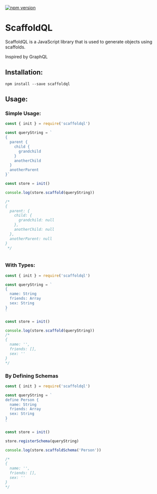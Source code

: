 [![npm version](https://badge.fury.io/js/scaffoldql.svg)](https://badge.fury.io/js/scaffoldql)
# ScaffoldQL

ScaffoldQL is a JavaScript library that is used to generate objects using scaffolds.

Inspired by GraphQL


## Installation:

```
npm install --save scaffoldql
```

## Usage:

### Simple Usage:

```javascript
const { init } = require('scaffoldql')

const queryString = `
{
  parent {
    child {
      grandchild
    }
    anotherChild
  }
  anotherParent
}`

const store = init()

console.log(store.scaffold(queryString))

/*
{
  parent: {
    child: {
      grandchild: null
    },
    anotherChild: null
  },
  anotherParent: null
} 
 */



```

### With Types:
```javascript
const { init } = require('scaffoldql')

const queryString = `
{
  name: String
  friends: Array
  sex: String
}
`

const store = init()

console.log(store.scaffold(queryString))
/*
{
  name: '',
  friends: [],
  sex: ''
}
*/

```

### By Defining Schemas

```javascript
const { init } = require('scaffoldql')

const queryString = `
define Person {
  name: String
  friends: Array
  sex: String
}
`

const store = init()

store.registerSchema(queryString)

console.log(store.scaffoldSchema('Person'))

/*
{
  name: '',
  friends: [],
  sex: ''
}
*/


```
